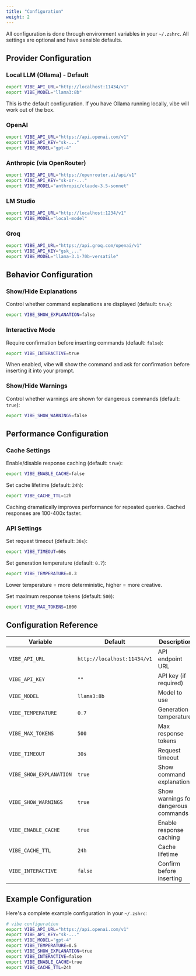 ```yaml
---
title: "Configuration"
weight: 2
---
```



All configuration is done through environment variables in your `~/.zshrc`. All settings are optional and have sensible defaults.

## Provider Configuration

### Local LLM (Ollama) - Default

```bash
export VIBE_API_URL="http://localhost:11434/v1"
export VIBE_MODEL="llama3:8b"
```

This is the default configuration. If you have Ollama running locally, vibe will work out of the box.

### OpenAI

```bash
export VIBE_API_URL="https://api.openai.com/v1"
export VIBE_API_KEY="sk-..."
export VIBE_MODEL="gpt-4"
```

### Anthropic (via OpenRouter)

```bash
export VIBE_API_URL="https://openrouter.ai/api/v1"
export VIBE_API_KEY="sk-or-..."
export VIBE_MODEL="anthropic/claude-3.5-sonnet"
```

### LM Studio

```bash
export VIBE_API_URL="http://localhost:1234/v1"
export VIBE_MODEL="local-model"
```

### Groq

```bash
export VIBE_API_URL="https://api.groq.com/openai/v1"
export VIBE_API_KEY="gsk_..."
export VIBE_MODEL="llama-3.1-70b-versatile"
```

## Behavior Configuration

### Show/Hide Explanations

Control whether command explanations are displayed (default: `true`):

```bash
export VIBE_SHOW_EXPLANATION=false
```

### Interactive Mode

Require confirmation before inserting commands (default: `false`):

```bash
export VIBE_INTERACTIVE=true
```

When enabled, vibe will show the command and ask for confirmation before inserting it into your prompt.

### Show/Hide Warnings

Control whether warnings are shown for dangerous commands (default: `true`):

```bash
export VIBE_SHOW_WARNINGS=false
```

## Performance Configuration

### Cache Settings

Enable/disable response caching (default: `true`):

```bash
export VIBE_ENABLE_CACHE=false
```

Set cache lifetime (default: `24h`):

```bash
export VIBE_CACHE_TTL=12h
```

Caching dramatically improves performance for repeated queries. Cached responses are 100-400x faster.

### API Settings

Set request timeout (default: `30s`):

```bash
export VIBE_TIMEOUT=60s
```

Set generation temperature (default: `0.7`):

```bash
export VIBE_TEMPERATURE=0.3
```

Lower temperature = more deterministic, higher = more creative.

Set maximum response tokens (default: `500`):

```bash
export VIBE_MAX_TOKENS=1000
```

## Configuration Reference

| Variable | Default | Description |
|----------|---------|-------------|
| `VIBE_API_URL` | `http://localhost:11434/v1` | API endpoint URL |
| `VIBE_API_KEY` | `""` | API key (if required) |
| `VIBE_MODEL` | `llama3:8b` | Model to use |
| `VIBE_TEMPERATURE` | `0.7` | Generation temperature |
| `VIBE_MAX_TOKENS` | `500` | Max response tokens |
| `VIBE_TIMEOUT` | `30s` | Request timeout |
| `VIBE_SHOW_EXPLANATION` | `true` | Show command explanations |
| `VIBE_SHOW_WARNINGS` | `true` | Show warnings for dangerous commands |
| `VIBE_ENABLE_CACHE` | `true` | Enable response caching |
| `VIBE_CACHE_TTL` | `24h` | Cache lifetime |
| `VIBE_INTERACTIVE` | `false` | Confirm before inserting |

## Example Configuration

Here's a complete example configuration in your `~/.zshrc`:

```bash
# vibe configuration
export VIBE_API_URL="https://api.openai.com/v1"
export VIBE_API_KEY="sk-..."
export VIBE_MODEL="gpt-4"
export VIBE_TEMPERATURE=0.5
export VIBE_SHOW_EXPLANATION=true
export VIBE_INTERACTIVE=false
export VIBE_ENABLE_CACHE=true
export VIBE_CACHE_TTL=24h
```
